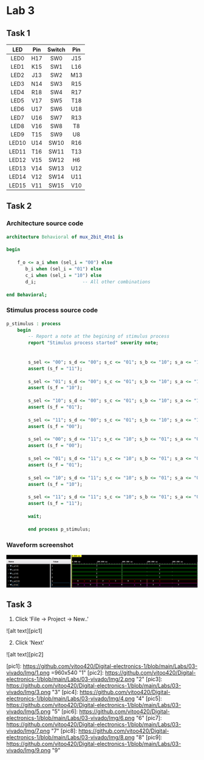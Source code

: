 # Lab 3

## Task 1

| **LED** | **Pin** | **Switch** | **Pin** | 
| :-: | :-: | :-: | :-: |
| LED0 | H17 | SW0 | J15 |
| LED1 | K15 | SW1 | L16 |
| LED2 | J13 | SW2 | M13 |
| LED3 | N14 | SW3 | R15 |
| LED4 | R18 | SW4 | R17 |
| LED5 | V17 | SW5 | T18 |
| LED6 | U17 | SW6 | U18 |
| LED7 | U16 | SW7 | R13 |
| LED8 | V16 | SW8 | T8 |
| LED9 | T15 | SW9 | U8 |
| LED10 | U14 | SW10 | R16 |
| LED11 | T16 | SW11 | T13 |
| LED12 | V15 | SW12 | H6 |
| LED13 | V14 | SW13 | U12 |
| LED14 | V12 | SW14 | U11 |
| LED15 | V11 | SW15 | V10 |

## Task 2

### Architecture source code

```vhdl
architecture Behavioral of mux_2bit_4to1 is

begin

    f_o <= a_i when (sel_i = "00") else
       b_i when (sel_i = "01") else
       c_i when (sel_i = "10") else
       d_i;                 -- All other combinations        

end Behavioral;
```

### Stimulus process source code

```vhdl
p_stimulus : process
    begin
        -- Report a note at the begining of stimulus process
        report "Stimulus process started" severity note;


		s_sel <= "00"; s_d <= "00"; s_c <= "01"; s_b <= "10"; s_a <= "11"; wait for 100 ns;
		assert (s_f = "11");
		
		s_sel <= "01"; s_d <= "00"; s_c <= "01"; s_b <= "10"; s_a <= "11"; wait for 100 ns;
		assert (s_f = "10");
        
        s_sel <= "10"; s_d <= "00"; s_c <= "01"; s_b <= "10"; s_a <= "11"; wait for 100 ns;
		assert (s_f = "01");
		
		s_sel <= "11"; s_d <= "00"; s_c <= "01"; s_b <= "10"; s_a <= "11"; wait for 100 ns;
		assert (s_f = "00");
		
		s_sel <= "00"; s_d <= "11"; s_c <= "10"; s_b <= "01"; s_a <= "00"; wait for 100 ns;
		assert (s_f = "00");	
		
		s_sel <= "01"; s_d <= "11"; s_c <= "10"; s_b <= "01"; s_a <= "00"; wait for 100 ns;
		assert (s_f = "01");
		
		s_sel <= "10"; s_d <= "11"; s_c <= "10"; s_b <= "01"; s_a <= "00"; wait for 100 ns;
		assert (s_f = "10");
		
		s_sel <= "11"; s_d <= "11"; s_c <= "10"; s_b <= "01"; s_a <= "00"; wait for 100 ns;
		assert (s_f = "11");
		
		wait;	
		
		end process p_stimulus;
```

### Waveform screenshot

![alt text][waveform]

## Task 3

1. Click 'File -> Project -> New..'

![alt text][pic1]

2. Click 'Next'

![alt text][pic2]


[waveform]: https://github.com/vitoo420/Digital-electronics-1/blob/main/Labs/03-vivado/Img/waveform.png "Waveform"
[pic1]: https://github.com/vitoo420/Digital-electronics-1/blob/main/Labs/03-vivado/Img/1.png =960x540 "1"
[pic2]: https://github.com/vitoo420/Digital-electronics-1/blob/main/Labs/03-vivado/Img/2.png "2"
[pic3]: https://github.com/vitoo420/Digital-electronics-1/blob/main/Labs/03-vivado/Img/3.png "3"
[pic4]: https://github.com/vitoo420/Digital-electronics-1/blob/main/Labs/03-vivado/Img/4.png "4"
[pic5]: https://github.com/vitoo420/Digital-electronics-1/blob/main/Labs/03-vivado/Img/5.png "5"
[pic6]: https://github.com/vitoo420/Digital-electronics-1/blob/main/Labs/03-vivado/Img/6.png "6"
[pic7]: https://github.com/vitoo420/Digital-electronics-1/blob/main/Labs/03-vivado/Img/7.png "7"
[pic8]: https://github.com/vitoo420/Digital-electronics-1/blob/main/Labs/03-vivado/Img/8.png "8"
[pic9]: https://github.com/vitoo420/Digital-electronics-1/blob/main/Labs/03-vivado/Img/9.png "9"